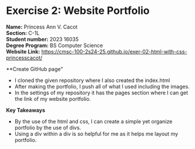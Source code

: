# Exercise 2: Website Portfolio

**Name:** Princess Ann V. Cacot <br/>
**Section:** C-1L <br/>
**Student number:** 2023  16035 <br/>
**Degree Program:** BS Computer Science <br/>
**Website Link:**  https://cmsc-100-2s24-25.github.io/exer-02-html-with-css-princesscacot/

**Create GitHub page"
- I cloned the given repository where I also created the index.html
- After making the portfolio, I push all of what I used including the images. 
- In the settings of my repository it has the pages section where I can get the link of my website portfolio. 

**Key Takeaways**
- By the use of the html and css, I can create a simple yet organize portfolio by the use of divs. 
- Using a div within a div is so helpful for me as it helps me layout my portfolio. 






